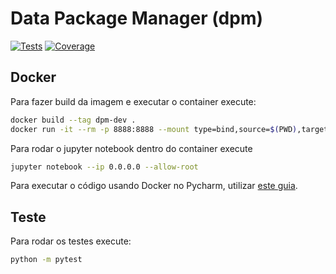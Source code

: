 # Data Package Manager (dpm)

[![Tests](https://github.com/splor-mg/dpm/actions/workflows/tests.yaml/badge.svg)](https://github.com/splor-mg/dpm/actions/)
[![Coverage](https://codecov.io/gh/splor-mg/dpm/branch/main/graph/badge.svg)](https://app.codecov.io/gh/splor-mg/dpm)

## Docker

Para fazer build da imagem e executar o container execute:

```bash
docker build --tag dpm-dev .
docker run -it --rm -p 8888:8888 --mount type=bind,source=$(PWD),target=/project dpm-dev
```

Para rodar o jupyter notebook dentro do container execute

```bash
jupyter notebook --ip 0.0.0.0 --allow-root
```

Para executar o código usando Docker no Pycharm, utilizar [este guia](https://github.com/splor-mg/dpm/issues/5).

## Teste

Para rodar os testes execute:

```bash
python -m pytest
```
